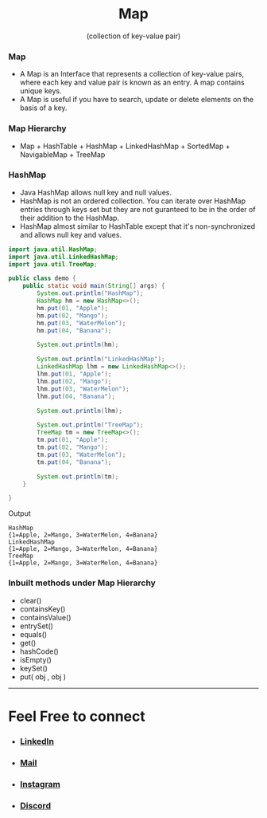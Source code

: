 <h1 align="center" > Map </h1>
<p align="center" > (collection of key-value pair) </p>

### Map
+ A Map is an Interface that represents a collection of key-value pairs, where each key and value pair is known as an entry. A map contains unique keys.
+ A Map is useful if you have to search, update or delete elements on the basis of a key.

### Map Hierarchy

+ Map
        + HashTable
        + HashMap
            + LinkedHashMap
        + SortedMap
            + NavigableMap
            + TreeMap

### HashMap
+ Java HashMap allows null key and null values.
+ HashMap is not an ordered collection. You can iterate over HashMap entries through keys set but they are not guranteed to be in the order of their addition to the HashMap.
+ HashMap almost similar to HashTable except that it's non-synchronized and allows null key and values.

```java
import java.util.HashMap;
import java.util.LinkedHashMap;
import java.util.TreeMap;

public class demo {
    public static void main(String[] args) {
        System.out.println("HashMap");
        HashMap hm = new HashMap<>();
        hm.put(01, "Apple");
        hm.put(02, "Mango");
        hm.put(03, "WaterMelon");
        hm.put(04, "Banana");

        System.out.println(hm);

        System.out.println("LinkedHashMap");
        LinkedHashMap lhm = new LinkedHashMap<>();
        lhm.put(01, "Apple");
        lhm.put(02, "Mango");
        lhm.put(03, "WaterMelon");
        lhm.put(04, "Banana");

        System.out.println(lhm);

        System.out.println("TreeMap");
        TreeMap tm = new TreeMap<>();
        tm.put(01, "Apple");
        tm.put(02, "Mango");
        tm.put(03, "WaterMelon");
        tm.put(04, "Banana");

        System.out.println(tm);
    }

}
```

Output

```
HashMap
{1=Apple, 2=Mango, 3=WaterMelon, 4=Banana}
LinkedHashMap
{1=Apple, 2=Mango, 3=WaterMelon, 4=Banana}
TreeMap
{1=Apple, 2=Mango, 3=WaterMelon, 4=Banana}
```

###  Inbuilt methods under Map Hierarchy
+ clear()
+ containsKey()
+ containsValue()
+ entrySet()
+ equals()
+ get()
+ hashCode()
+ isEmpty()
+ keySet()
+ put( obj , obj  )

***

# Feel Free to connect
+ ### [LinkedIn](https://www.linkedin.com/in/saurabhbahadur) 
+ ### [Mail](mailto:singhsaurabhbahadur@gmail.com)
+ ### [Instagram](https://www.instagram.com/saurabhbahadur_)
+ ### [Discord](https://discord.gg/aQR27Bg7de)


